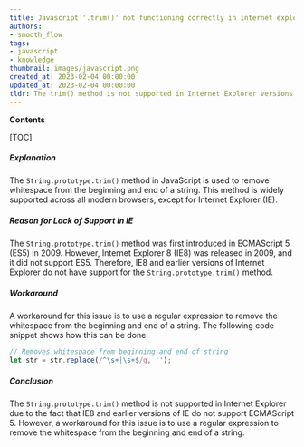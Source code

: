 ```yaml
---
title: Javascript '.trim()' not functioning correctly in internet explorer
authors:
- smooth_flow
tags:
- javascript
- knowledge
thumbnail: images/javascript.png
created_at: 2023-02-04 00:00:00
updated_at: 2023-02-04 00:00:00
tldr: The trim() method is not supported in Internet Explorer versions before IE9.
---
```


**Contents**

[TOC]

##### Explanation
The `String.prototype.trim()` method in JavaScript is used to remove whitespace from the beginning and end of a string. This method is widely supported across all modern browsers, except for Internet Explorer (IE).

##### Reason for Lack of Support in IE
The `String.prototype.trim()` method was first introduced in ECMAScript 5 (ES5) in 2009. However, Internet Explorer 8 (IE8) was released in 2009, and it did not support ES5. Therefore, IE8 and earlier versions of Internet Explorer do not have support for the `String.prototype.trim()` method.

##### Workaround
A workaround for this issue is to use a regular expression to remove the whitespace from the beginning and end of a string. The following code snippet shows how this can be done:

```javascript
// Removes whitespace from beginning and end of string
let str = str.replace(/^\s+|\s+$/g, '');
```

##### Conclusion
The `String.prototype.trim()` method is not supported in Internet Explorer due to the fact that IE8 and earlier versions of IE do not support ECMAScript 5. However, a workaround for this issue is to use a regular expression to remove the whitespace from the beginning and end of a string.
